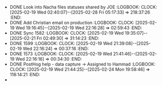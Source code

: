 - DONE Look into Nacha files statuses shared by JOE
  :LOGBOOK:
  CLOCK: [2025-02-19 Wed 02:40:07]--[2025-02-28 Fri 05:17:33] =>  218:37:26
  :END:
- DONE Add Christian email on production
  :LOGBOOK:
  CLOCK: [2025-02-19 Wed 19:16:45]--[2025-02-19 Wed 22:16:28] =>  02:59:43
  :END:
- DONE Sync 1582
  :LOGBOOK:
  CLOCK: [2025-02-19 Wed 19:35:07]--[2025-02-21 Fri 02:49:30] =>  31:14:23
  :END:
- DONE 1599
  :LOGBOOK:
  CLOCK: [2025-02-19 Wed 21:39:08]--[2025-02-19 Wed 22:16:24] =>  00:37:16
  :END:
- DONE 1573
  :LOGBOOK:
  CLOCK: [2025-02-19 Wed 21:41:46]--[2025-02-19 Wed 22:16:16] =>  00:34:30
  :END:
- DONE PostHog help - data capture -> Assigned to Hammad
  :LOGBOOK:
  CLOCK: [2025-02-19 Wed 21:44:25]--[2025-02-24 Mon 19:58:46] =>  118:14:21
  :END:
-